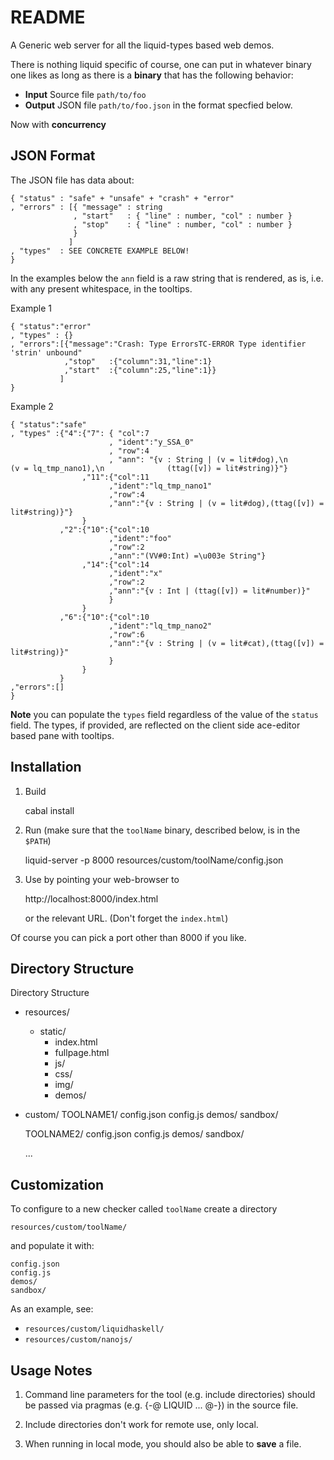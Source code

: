 README
======

A Generic web server for all the liquid-types based web demos.

There is nothing liquid specific of course, one can put in 
whatever binary one likes as long as there is a **binary** 
that has the following behavior:

  + **Input**   Source file `path/to/foo`
  + **Output**  JSON file   `path/to/foo.json` in the format specfied below.

Now with **concurrency**

JSON Format
-----------

The JSON file has data about:

    { "status" : "safe" + "unsafe" + "crash" + "error"
    , "errors" : [{ "message" : string 
                  , "start"   : { "line" : number, "col" : number } 
                  , "stop"    : { "line" : number, "col" : number } 
                  }
                 ]
    , "types"  : SEE CONCRETE EXAMPLE BELOW!
    }

In the examples below the `ann` field is a raw string that is rendered, as is,
i.e. with any present whitespace, in the tooltips.


Example 1 

    { "status":"error"
    , "types" : {}
    , "errors":[{"message":"Crash: Type ErrorsTC-ERROR Type identifier 'strin' unbound"
                ,"stop"   :{"column":31,"line":1}
                ,"start"  :{"column":25,"line":1}}
               ]
    }

Example 2

    { "status":"safe"
    , "types" :{"4":{"7": { "col":7
                          , "ident":"y_SSA_0"
                          , "row":4
                          , "ann": "{v : String | (v = lit#dog),\n              (v = lq_tmp_nano1),\n              (ttag([v]) = lit#string)}"}
                    ,"11":{"col":11
                          ,"ident":"lq_tmp_nano1"
                          ,"row":4
                          ,"ann":"{v : String | (v = lit#dog),(ttag([v]) = lit#string)}"}   
                    }
               ,"2":{"10":{"col":10
                          ,"ident":"foo"
                          ,"row":2
                          ,"ann":"(VV#0:Int) =\u003e String"}
                    ,"14":{"col":14
                          ,"ident":"x"
                          ,"row":2
                          ,"ann":"{v : Int | (ttag([v]) = lit#number)}"
                          }
                    }
               ,"6":{"10":{"col":10
                          ,"ident":"lq_tmp_nano2"
                          ,"row":6
                          ,"ann":"{v : String | (v = lit#cat),(ttag([v]) = lit#string)}" 
                          }
                    }
               } 
    ,"errors":[]
    }

**Note** you can populate the `types` field regardless of the value of the
`status` field. The types, if provided, are reflected on the client side 
ace-editor based pane with tooltips.


Installation 
------------

1. Build 

    cabal install

2. Run (make sure that the `toolName` binary, described below, is in the `$PATH`)

    liquid-server -p 8000 resources/custom/toolName/config.json

3. Use by pointing your web-browser to 

    http://localhost:8000/index.html

   or the relevant URL. (Don't forget the `index.html`)

Of course you can pick a port other than 8000 if you like.

Directory Structure
-------------------

Directory Structure
  
  + resources/
      + static/
          + index.html
          + fullpage.html
          + js/
          + css/
          + img/
          + demos/

  + custom/
       TOOLNAME1/
         config.json
         config.js
         demos/
         sandbox/

       TOOLNAME2/
         config.json
         config.js
         demos/
         sandbox/

       ...

Customization
-------------

To configure to a new checker called `toolName` create a directory

    resources/custom/toolName/

and populate it with:

    config.json
    config.js
    demos/
    sandbox/

As an example, see: 

  + `resources/custom/liquidhaskell/`
  + `resources/custom/nanojs/`


Usage Notes
-----------

1. Command line parameters for the tool (e.g. include directories) 
   should be passed via pragmas (e.g. {-@ LIQUID ... @-}) in the 
   source file. 

2. Include directories don't work for remote use, only local.

3. When running in local mode, you should also be able to **save** a file.


